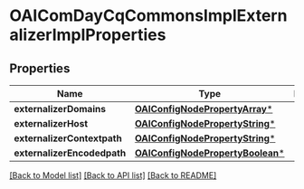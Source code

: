 # OAIComDayCqCommonsImplExternalizerImplProperties

## Properties
Name | Type | Description | Notes
------------ | ------------- | ------------- | -------------
**externalizerDomains** | [**OAIConfigNodePropertyArray***](OAIConfigNodePropertyArray.md) |  | [optional] 
**externalizerHost** | [**OAIConfigNodePropertyString***](OAIConfigNodePropertyString.md) |  | [optional] 
**externalizerContextpath** | [**OAIConfigNodePropertyString***](OAIConfigNodePropertyString.md) |  | [optional] 
**externalizerEncodedpath** | [**OAIConfigNodePropertyBoolean***](OAIConfigNodePropertyBoolean.md) |  | [optional] 

[[Back to Model list]](../README.md#documentation-for-models) [[Back to API list]](../README.md#documentation-for-api-endpoints) [[Back to README]](../README.md)


